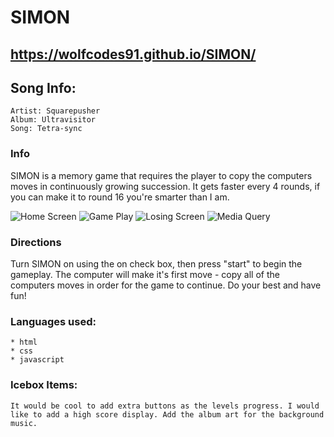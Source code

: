 # SIMON

## https://wolfcodes91.github.io/SIMON/

## Song Info: 
    Artist: Squarepusher
    Album: Ultravisitor
    Song: Tetra-sync

### Info
SIMON is a memory game that requires the player to copy the computers moves in continuously growing succession. It gets faster every 4 rounds, if you can make it to round 16 you're smarter than I am.

 ![Home Screen](https://i.imgur.com/27jbUCQ.png)
 ![Game Play](https://i.imgur.com/u5HotUB.png)
 ![Losing Screen](https://i.imgur.com/AsP5dQT.png)
 ![Media Query](https://i.imgur.com/ejO9097.png)

### Directions

Turn SIMON on using the on check box, then press "start" to begin the gameplay. The computer will make it's first move - copy all of the computers moves in order for the game to continue. Do your best and have fun!

### Languages used:
    * html
    * css
    * javascript

### Icebox Items: 

    It would be cool to add extra buttons as the levels progress. I would like to add a high score display. Add the album art for the background music. 


